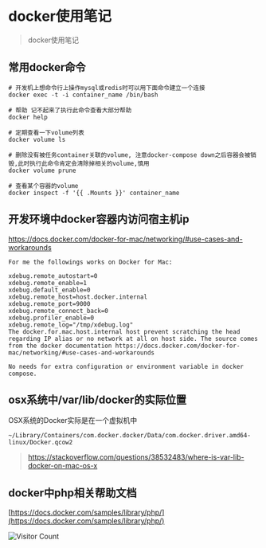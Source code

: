 # docker使用笔记
>docker使用笔记

## 常用docker命令

```
# 开发机上想命令行上操作mysql或redis时可以用下面命令建立一个连接
docker exec -t -i container_name /bin/bash

# 帮助 记不起来了执行此命令查看大部分帮助
docker help

# 定期查看一下volume列表
docker volume ls

# 删除没有被任务container关联的volume, 注意docker-compose down之后容器会被销毁,此时执行此命令肯定会清除掉相关的volume,慎用
docker volume prune

# 查看某个容器的volume
docker inspect -f '{{ .Mounts }}' container_name
```

## 开发环境中docker容器内访问宿主机ip

https://docs.docker.com/docker-for-mac/networking/#use-cases-and-workarounds

```
For me the followings works on Docker for Mac:

xdebug.remote_autostart=0
xdebug.remote_enable=1
xdebug.default_enable=0
xdebug.remote_host=host.docker.internal
xdebug.remote_port=9000
xdebug.remote_connect_back=0
xdebug.profiler_enable=0
xdebug.remote_log="/tmp/xdebug.log"
The docker.for.mac.host.internal host prevent scratching the head regarding IP alias or no network at all on host side. The source comes from the docker documentation https://docs.docker.com/docker-for-mac/networking/#use-cases-and-workarounds

No needs for extra configuration or environment variable in docker compose.
```

## osx系统中/var/lib/docker的实际位置

OSX系统的Docker实际是在一个虚拟机中
```
~/Library/Containers/com.docker.docker/Data/com.docker.driver.amd64-linux/Docker.qcow2
```

> https://stackoverflow.com/questions/38532483/where-is-var-lib-docker-on-mac-os-x


## docker中php相关帮助文档

[https://docs.docker.com/samples/library/php/](https://docs.docker.com/samples/library/php/)

![Visitor Count](https://profile-counter.glitch.me/brotherbigbao/count.svg)